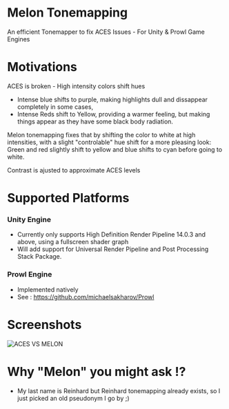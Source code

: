 # Melon Tonemapping
An efficient Tonemapper to fix ACES Issues - For Unity &amp; Prowl Game Engines

# Motivations
ACES is broken - High intensity colors shift hues
- Intense blue shifts to purple, making highlights dull and dissappear completely in some cases,
- Intense Reds shift to Yellow, providing a warmer feeling, but making things appear as they have some black body radiation.

Melon tonemapping fixes that by shifting the color to white at high intensities, 
with a slight "controlable" hue shift for a more pleasing look:
Green and red slightly shift to yellow and blue shifts to cyan before going to white.

Contrast is ajusted to approximate ACES levels

# Supported Platforms

### Unity Engine
- Currently only supports High Definition Render Pipeline 14.0.3 and above, using a fullscreen shader graph
- Will add support for Universal Render Pipeline and Post Processing Stack Package.

### Prowl Engine
- Implemented natively
- See : https://github.com/michaelsakharov/Prowl


# Screenshots

![ACES VS MELON](https://github.com/ltmx/Melon-Tonemapper/assets/47640688/ba8a07db-a037-428c-8ce9-eb311f29535e)

# Why "Melon" you might ask !?
- My last name is Reinhard but Reinhard tonemapping already exists, so I just picked an old pseudonym I go by ;)
